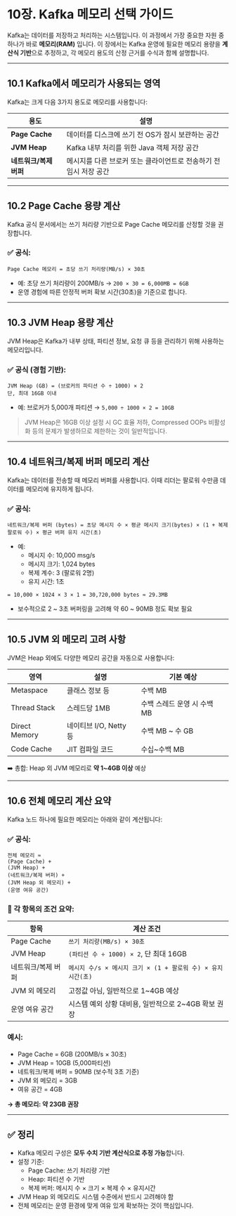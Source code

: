 # 10장. Kafka 메모리 선택 가이드

Kafka는 데이터를 저장하고 처리하는 시스템입니다. 이 과정에서 가장 중요한 자원 중 하나가 바로 **메모리(RAM)** 입니다. 이 장에서는 Kafka 운영에 필요한 메모리 용량을 **계산식 기반**으로 추정하고, 각 메모리 용도의 산정 근거를 수식과 함께 설명합니다.

---

## 10.1 Kafka에서 메모리가 사용되는 영역

Kafka는 크게 다음 3가지 용도로 메모리를 사용합니다:

| 용도 | 설명 |
|------|------|
| **Page Cache** | 데이터를 디스크에 쓰기 전 OS가 잠시 보관하는 공간 |
| **JVM Heap** | Kafka 내부 처리를 위한 Java 객체 저장 공간 |
| **네트워크/복제 버퍼** | 메시지를 다른 브로커 또는 클라이언트로 전송하기 전 임시 저장 공간 |

---

## 10.2 Page Cache 용량 계산

Kafka 공식 문서에서는 쓰기 처리량 기반으로 Page Cache 메모리를 산정할 것을 권장합니다.

### ✅ 공식:

```
Page Cache 메모리 = 초당 쓰기 처리량(MB/s) × 30초
```

- 예: 초당 쓰기 처리량이 200MB/s → `200 × 30 = 6,000MB = 6GB`
- 운영 경험에 따른 안정적 버퍼 확보 시간(30초)을 기준으로 합니다.

---

## 10.3 JVM Heap 용량 계산

JVM Heap은 Kafka가 내부 상태, 파티션 정보, 요청 큐 등을 관리하기 위해 사용하는 메모리입니다.

### ✅ 공식 (경험 기반):

```
JVM Heap (GB) = (브로커의 파티션 수 ÷ 1000) × 2
단, 최대 16GB 이내
```

- 예: 브로커가 5,000개 파티션 → `5,000 ÷ 1000 × 2 = 10GB`

> JVM Heap은 16GB 이상 설정 시 GC 효율 저하, Compressed OOPs 비활성화 등의 문제가 발생하므로 제한하는 것이 일반적입니다.

---

## 10.4 네트워크/복제 버퍼 메모리 계산

Kafka는 데이터를 전송할 때 메모리 버퍼를 사용합니다. 이때 리더는 팔로워 수만큼 데이터를 메모리에 유지하게 됩니다.

### ✅ 공식:

```
네트워크/복제 버퍼 (bytes) = 초당 메시지 수 × 평균 메시지 크기(bytes) × (1 + 복제 팔로워 수) × 평균 버퍼 유지 시간(초)
```

- 예:
    - 메시지 수: 10,000 msg/s
    - 메시지 크기: 1,024 bytes
    - 복제 계수: 3 (팔로워 2명)
    - 유지 시간: 1초

```
= 10,000 × 1024 × 3 × 1 = 30,720,000 bytes ≈ 29.3MB
```

- 보수적으로 2 ~ 3초 버퍼링을 고려해 약 60 ~ 90MB 정도 확보 필요

---

## 10.5 JVM 외 메모리 고려 사항

JVM은 Heap 외에도 다양한 메모리 공간을 자동으로 사용합니다:

| 영역 | 설명 | 기본 예상 |
|------|------|------------|
| Metaspace | 클래스 정보 등 | 수백 MB |
| Thread Stack | 스레드당 1MB | 수백 스레드 운영 시 수백 MB |
| Direct Memory | 네이티브 I/O, Netty 등 | 수백 MB ~ 수 GB |
| Code Cache | JIT 컴파일 코드 | 수십~수백 MB |

➡️ 총합: Heap 외 JVM 메모리로 **약 1~4GB 이상** 예상

---

## 10.6 전체 메모리 계산 요약

Kafka 노드 하나에 필요한 메모리는 아래와 같이 계산됩니다:

### ✅ 공식:

```
전체 메모리 ≈
(Page Cache) +
(JVM Heap) +
(네트워크/복제 버퍼) +
(JVM Heap 외 메모리) +
(운영 여유 공간)
```

### 📌 각 항목의 조건 요약:

| 항목 | 계산 조건 |
|------|------------|
| Page Cache | `쓰기 처리량(MB/s) × 30초` |
| JVM Heap | `(파티션 수 ÷ 1000) × 2`, 단 최대 16GB |
| 네트워크/복제 버퍼 | `메시지 수/s × 메시지 크기 × (1 + 팔로워 수) × 유지 시간(초)` |
| JVM 외 메모리 | 고정값 아님, 일반적으로 1~4GB 예상 |
| 운영 여유 공간 | 시스템 예외 상황 대비용, 일반적으로 2~4GB 확보 권장 |

### 예시:
- Page Cache = 6GB (200MB/s × 30초)
- JVM Heap = 10GB (5,000파티션)
- 네트워크/복제 버퍼 = 90MB (보수적 3초 기준)
- JVM 외 메모리 = 3GB
- 여유 공간 = 4GB

**→ 총 메모리: 약 23GB 권장**

---

## ✅ 정리

- Kafka 메모리 구성은 **모두 수치 기반 계산식으로 추정 가능**합니다.
- 설정 기준:
    - Page Cache: 쓰기 처리량 기반
    - Heap: 파티션 수 기반
    - 복제 버퍼: 메시지 수 × 크기 × 복제 수 × 유지시간
- JVM Heap 외 메모리도 시스템 수준에서 반드시 고려해야 함
- 전체 메모리는 운영 환경에 맞게 여유 있게 확보하는 것이 핵심입니다.
